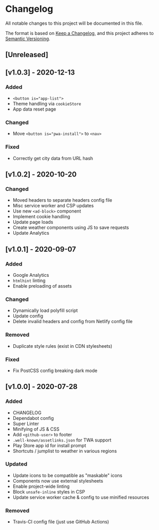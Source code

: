 <!-- markdownlint-disable -->
# Changelog
All notable changes to this project will be documented in this file.

The format is based on [Keep a Changelog](https://keepachangelog.com/en/1.0.0/),
and this project adheres to [Semantic Versioning](https://semver.org/spec/v2.0.0.html).

## [Unreleased]

## [v1.0.3] - 2020-12-13

### Added
- `<button is="app-list">`
- Theme handling via `cookieStore`
- App data reset page

### Changed
- Move `<button is="pwa-install">` to `<nav>`

### Fixed
- Correctly get city data from URL hash

## [v1.0.2] - 2020-10-20

### Changed
- Moved headers to separate headers config file
- Misc service worker and CSP updates
- Use new `<ad-block>` component
- Implement cookie handling
- Update page loads
- Create weather components using JS to save requests
- Update Analytics

## [v1.0.1] - 2020-09-07

### Added
- Google Analytics
- `htmlhint` linting
- Enable preloading of assets

### Changed
- Dynamically load polyfill script
- Update config
- Delete invalid headers and config from Netlify config file

### Removed
- Duplicate style rules (exist in CDN stylesheets)

### Fixed
- Fix PostCSS config breaking dark mode

## [v1.0.0] - 2020-07-28

### Added
- CHANGELOG
- Dependabot config
- Super Linter
- Minifying of JS & CSS
- Add `<github-user>` to footer
- `.well-known/assetlinks.json` for TWA support
- Play Store app id for install prompt
- Shortcuts / jumplist to weather in various regions

### Updated
- Update icons to be compatible as "maskable" icons
- Components now use external stylesheets
- Enable project-wide linting
- Block `unsafe-inline` styles in CSP
- Update service worker cache & config to use minified resources

### Removed
- Travis-CI config file (just use GitHub Actions)
<!-- markdownlint-restore -->
